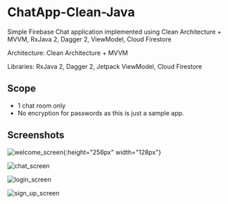 # ChatApp-Clean-Java
Simple Firebase Chat application implemented using Clean Architecture + MVVM, RxJava 2, Dagger 2, ViewModel, Cloud Firestore

Architecture: Clean Architecture + MVVM

Libraries: RxJava 2, Dagger 2, Jetpack ViewModel, Cloud Firestore

## Scope
* 1 chat room only
* No encryption for passwords as this is just a sample app.

## Screenshots
![welcome_screen](https://user-images.githubusercontent.com/11973681/43827403-554d8788-9b2c-11e8-8237-f0bef75e3200.png){:height="256px" width="128px"}

![chat_screen](https://user-images.githubusercontent.com/11973681/43827557-ae6ce124-9b2c-11e8-8a85-19d9194a77df.png)

![login_screen](https://user-images.githubusercontent.com/11973681/43827518-92374b2a-9b2c-11e8-9e2d-eadffb65ac45.png)

![sign_up_screen](https://user-images.githubusercontent.com/11973681/43827544-a224b9c8-9b2c-11e8-8622-fcd81c6a90eb.png)
